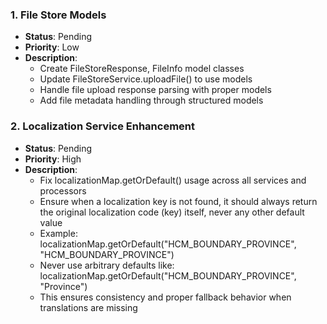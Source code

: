 ### 1. File Store Models
- **Status**: Pending
- **Priority**: Low
- **Description**:
  - Create FileStoreResponse, FileInfo model classes
  - Update FileStoreService.uploadFile() to use models
  - Handle file upload response parsing with proper models
  - Add file metadata handling through structured models

### 2. Localization Service Enhancement
- **Status**: Pending
- **Priority**: High
- **Description**:
  - Fix localizationMap.getOrDefault() usage across all services and processors
  - Ensure when a localization key is not found, it should always return the original localization code (key) itself, never any other default value
  - Example: localizationMap.getOrDefault("HCM_BOUNDARY_PROVINCE", "HCM_BOUNDARY_PROVINCE") 
  - Never use arbitrary defaults like: localizationMap.getOrDefault("HCM_BOUNDARY_PROVINCE", "Province")
  - This ensures consistency and proper fallback behavior when translations are missing